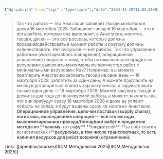 ```yaml
---
{"dg-publish":true,"tags":["type/quote"],"date":"2024-11-29T11:02:41+03:00","title":"операционное управление - максимазация работ по графу создателя","modified_at":"2025-06-06T14:07:16+03:00","aliases":"операционное управление - максимазация работ по графу создателя","permalink":"/mine/quotes/202411291102/","dgPassFrontmatter":true}
---
```



> Так что работа — это Анастасия забивает гвозди молотком в доски 16 мартобря 2028. Забивание гвоздей 16 мартобря — это и есть работа, которую она выполняет, а Анастасия, молоток, гвозди, доски — это всё ресурсы, которые должны провзаимодействовать в момент работы и поэтому должны наличествовать. Нет ресурсов — нет работы. Так что управление работами (work/operations management, операционное управление) сводится к тому, чтобы оптимально распорядиться ресурсами: выполнить максимальное количество работ с минимальными ресурсами. Как? Например, вы можете пригласить Анастасию забивать гвозди на один день — 16 мартобря 2028, заплатить за один день. А можете пригласить на месяц и договориться платить зарплату месяц, а задействовать только один день — 16 мартобря 2028. Можете закупить гвозди и доски за два года до планируемой работы, а можете закупить так, что они прибудут сразу 16 мартобря 2028 и даже не успеют попасть на склад, а будут выданы сразу «в монтаж» Анастасии. **Операционное управление, цепочки поставок (****supply** **chains****), логистика, исследование операций** **—** **всё это методы максимизирования прохода/****throughput** **работ и предметов метода по** **како****му****-то граф****у** **созда****телей** **за счёт снятия логистических (****ресурсных, в том числе** **транспортных, то есть наличия ресурсов для работ вовремя) ограничений.**

Link:: [[openbox/courses/ШСМ Методология 2025|ШСМ Методология 2025]]

